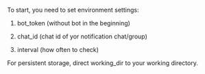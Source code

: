 To start, you need to set environment settings:

1) bot_token (without bot in the beginning)
   
2) chat_id (chat id of yor notification chat/group)

3) interval (how often to check)

For persistent storage, direct working_dir to your working directory.